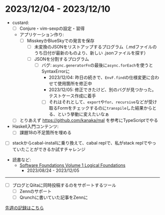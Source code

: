 # 2023/12/04 - 2023/12/10

- custard:
    - [ ] Conjure・vim-sexpの設定・習得
    - アプリケーション作り:
        - [ ] MisskeyかBlueSkyでの発言を保存
            - [ ] 未変換のJSONをリストアップするプログラム（.mdファイルのうち日付が最新のものより、新しい .jsonファイルを探す）
            - [ ] JSONを分割するプログラム
                - [ ] バグ: `async.generatorFn`の最後に`async.forEach`を使うとSyntaxErrorに
                    - 2023/12/04: 昨日の続きで、`EnvF.find`の仕様変更に合わせて使用箇所を修正中
                    - 2023/12/05: 修正できたけど、別のバグが見つかった。テストケース作成に着手
                    - [ ] それはそれとして、`export`や`for`、`recursive`などが受け取るFormをチェックするのに`transpile`した結果からとる、という挙動に変えたいなぁ
    - [ ] とりあえず <https://github.com/kanaka/mal> を参考にTypeScriptでやる
- Haskell入門コンテンツ:
    - [ ] 課題18の不足箇所を埋める
- [ ] stackからcabal-installに乗り換えて、cabal replで、私がstack replでやっていたことができるか試すチャレンジ
- 読書など:
    - [Software Foundations Volume 1 Logical Foundations](https://softwarefoundations.cis.upenn.edu/lf-current/index.html)
        - 2023/08/24 - 2023/12/05

------

- [ ] ブログとQiitaに同時投稿するのをサポートするツール
    - [ ] Zennのサポート
    - [ ] Qrunchに書いていた記事をZennに

[先週の記録はこちら](https://github.com/igrep/daily-commits/blob/4f6b59d5296402679798bb73cc6ceaf19e58d0f0/yesterday.md)
